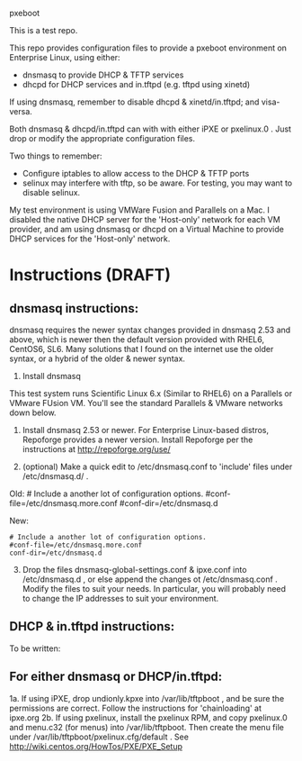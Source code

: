 pxeboot

This is a test repo.

This repo provides configuration files to provide a pxeboot environment on Enterprise Linux, using either:
- dnsmasq to provide DHCP & TFTP services
- dhcpd for DHCP services and in.tftpd (e.g. tftpd using xinetd) 

If using dnsmasq, remember to disable dhcpd & xinetd/in.tftpd; and visa-versa.

Both dnsmasq & dhcpd/in.tftpd can with with either iPXE or pxelinux.0 . Just drop or modify the appropriate configuration files.

Two things to remember:
- Configure iptables to allow access to the DHCP & TFTP ports
- selinux may interfere with tftp, so be aware. For testing, you may want to disable selinux.

My test environment is using VMWare Fusion and Parallels on a Mac. I disabled the native DHCP server for the 'Host-only' network for each VM provider, and am using dnsmasq or dhcpd on a Virtual Machine to provide DHCP services for the 'Host-only' network.

# Instructions (DRAFT)

## dnsmasq instructions:

dnsmasq requires the newer syntax changes provided in dnsmasq 2.53 and above, which is newer then the default version provided with RHEL6, CentOS6, SL6. Many solutions that I found on the internet use the older syntax, or a hybrid of the older & newer syntax.

1. Install dnsmasq

This test system runs Scientific Linux 6.x (Similar to RHEL6) on a Parallels or VMware FUsion VM. You'll see the standard Parallels & VMware networks down below.

1. Install dnsmasq 2.53 or newer. For Enterprise Linux-based distros, Repoforge provides a newer version. Install Repoforge per the instructions at http://repoforge.org/use/

2. (optional) Make a quick edit to /etc/dnsmasq.conf to 'include' files under /etc/dnsmasq.d/ .

Old:
	# Include a another lot of configuration options.
	#conf-file=/etc/dnsmasq.more.conf
	#conf-dir=/etc/dnsmasq.d

New:

	# Include a another lot of configuration options.
	#conf-file=/etc/dnsmasq.more.conf
	conf-dir=/etc/dnsmasq.d

3. Drop the files dnsmasq-global-settings.conf & ipxe.conf into /etc/dnsmasq.d , or else append the changes ot /etc/dnsmasq.conf . Modify the files to suit your needs. In particular, you will probably need to change the IP addresses to suit your environment.

## DHCP & in.tftpd instructions:


To be written:

## For either dnsmasq or DHCP/in.tftpd: 

1a. If using iPXE, drop undionly.kpxe into /var/lib/tftpboot , and be sure the permissions are correct. Follow the instructions for 'chainloading' at ipxe.org
2b. If using pxelinux, install the pxelinux RPM, and copy pxelinux.0 and menu.c32 (for menus) into /var/lib/tftpboot. Then create the menu file under /var/lib/tftpboot/pxelinux.cfg/default . See  http://wiki.centos.org/HowTos/PXE/PXE_Setup

